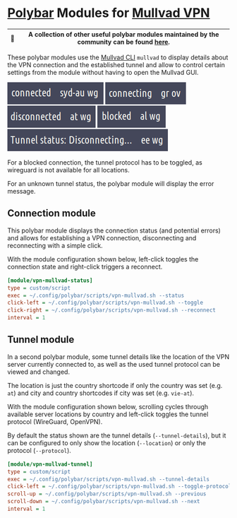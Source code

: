 # [Polybar](https://polybar.github.io/) Modules for [Mullvad VPN](https://mullvad.net/)

| 💬 | A collection of other useful polybar modules maintained by the community can be found [here](https://github.com/polybar/polybar-scripts). |
|---|--------------------------------------|

These polybar modules use the [Mullvad CLI](https://mullvad.net/help/how-use-mullvad-cli/) `mullvad` to display details about the VPN connection and the established tunnel and allow to control certain settings from the module without having to open the Mullvad GUI.

![connected  syd-au wg](./assets/screenshots/connected-australia-sydney-wireguard.png "polybar module screenshot connected")
![connecting  gr ov](./assets/screenshots/connecting-greece-openvpn.png "polybar module screenshot connecting")
![disconnected  at wg](./assets/screenshots/disconnected-austria-wireguard.png "polybar module screenshot disconnected")
![blocked  al wg](./assets/screenshots/blocked-algeria-wireguard.png "polybar module screenshot blocked")
![Tunnel status: Disconnecting...  ee wg](./assets/screenshots/disconnecting-error-estonia-wireguard.png "polybar module screenshot error")

For a blocked connection, the tunnel protocol has to be toggled, as wireguard is not available for all locations.

For an unknown tunnel status, the polybar module will display the error message.

## Connection module

This polybar module displays the connection status (and potential errors) and allows for establishing a VPN connection, disconnecting and reconnecting with a simple click.

With the module configuration shown below, left-click toggles the connection state and right-click triggers a reconnect.

```ini
[module/vpn-mullvad-status]
type = custom/script
exec = ~/.config/polybar/scripts/vpn-mullvad.sh --status
click-left = ~/.config/polybar/scripts/vpn-mullvad.sh --toggle
click-right = ~/.config/polybar/scripts/vpn-mullvad.sh --reconnect
interval = 1
```

## Tunnel module

In a second polybar module, some tunnel details like the location of the VPN server currently connected to, as well as the used tunnel protocol can be viewed and changed.

The location is just the country shortcode if only the country was set (e.g. `at`) and city and country shortcodes if city was set (e.g. `vie-at`).

With the module configuration shown below, scrolling cycles through available server locations by country and left-click toggles the tunnel protocol (WireGuard, OpenVPN).

By default the status shown are the tunnel details (`--tunnel-details`), but it can be configured to only show the location (`--location`) or only the protocol (`--protocol`).

```ini
[module/vpn-mullvad-tunnel]
type = custom/script
exec = ~/.config/polybar/scripts/vpn-mullvad.sh --tunnel-details
click-left = ~/.config/polybar/scripts/vpn-mullvad.sh --toggle-protocol
scroll-up = ~/.config/polybar/scripts/vpn-mullvad.sh --previous
scroll-down = ~/.config/polybar/scripts/vpn-mullvad.sh --next
interval = 1
```
